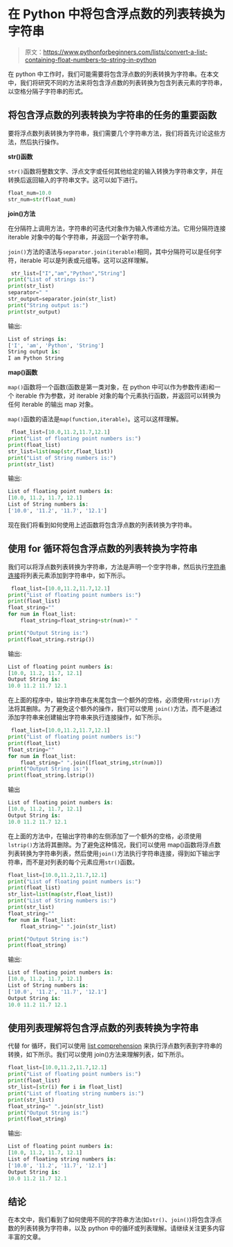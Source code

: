 # 在 Python 中将包含浮点数的列表转换为字符串

> 原文：<https://www.pythonforbeginners.com/lists/convert-a-list-containing-float-numbers-to-string-in-python>

在 python 中工作时，我们可能需要将包含浮点数的列表转换为字符串。在本文中，我们将研究不同的方法来将包含浮点数的列表转换为包含列表元素的字符串，以空格分隔子字符串的形式。

## 将包含浮点数的列表转换为字符串的任务的重要函数

要将浮点数列表转换为字符串，我们需要几个字符串方法，我们将首先讨论这些方法，然后执行操作。

**str()函数**

`str()`函数将整数文字、浮点文字或任何其他给定的输入转换为字符串文字，并在转换后返回输入的字符串文字。这可以如下进行。

```py
float_num=10.0
str_num=str(float_num)
```

**join()方法**

在分隔符上调用方法，字符串的可迭代对象作为输入传递给方法。它用分隔符连接 iterable 对象中的每个字符串，并返回一个新字符串。

`join()`方法的语法与`separator.join(iterable)`相同，其中分隔符可以是任何字符，iterable 可以是列表或元组等。这可以这样理解。

```py
 str_list=["I","am","Python","String"]
print("List of strings is:")
print(str_list)
separator=" "
str_output=separator.join(str_list)
print("String output is:")
print(str_output)
```

输出:

```py
List of strings is:
['I', 'am', 'Python', 'String']
String output is:
I am Python String
```

**map()函数**

`map()`函数将一个函数(函数是第一类对象，在 python 中可以作为参数传递)和一个 iterable 作为参数，对 iterable 对象的每个元素执行函数，并返回可以转换为任何 iterable 的输出 map 对象。

`map()`函数的语法是`map(function,iterable)`。这可以这样理解。

```py
 float_list=[10.0,11.2,11.7,12.1]
print("List of floating point numbers is:")
print(float_list)
str_list=list(map(str,float_list))
print("List of String numbers is:")
print(str_list) 
```

输出:

```py
List of floating point numbers is:
[10.0, 11.2, 11.7, 12.1]
List of String numbers is:
['10.0', '11.2', '11.7', '12.1']
```

现在我们将看到如何使用上述函数将包含浮点数的列表转换为字符串。

## 使用 for 循环将包含浮点数的列表转换为字符串

我们可以将浮点数列表转换为字符串，方法是声明一个空字符串，然后执行[字符串连接](https://www.pythonforbeginners.com/concatenation/string-concatenation-and-formatting-in-python)将列表元素添加到字符串中，如下所示。

```py
 float_list=[10.0,11.2,11.7,12.1]
print("List of floating point numbers is:")
print(float_list)
float_string=""
for num in float_list:
    float_string=float_string+str(num)+" "

print("Output String is:")
print(float_string.rstrip())
```

输出:

```py
List of floating point numbers is:
[10.0, 11.2, 11.7, 12.1]
Output String is:
10.0 11.2 11.7 12.1
```

在上面的程序中，输出字符串在末尾包含一个额外的空格，必须使用`rstrip()`方法将其删除。为了避免这个额外的操作，我们可以使用 `join()`方法，而不是通过添加字符串来创建输出字符串来执行连接操作，如下所示。

```py
 float_list=[10.0,11.2,11.7,12.1]
print("List of floating point numbers is:")
print(float_list)
float_string=""
for num in float_list:
    float_string=" ".join([float_string,str(num)])
print("Output String is:")
print(float_string.lstrip())
```

输出

```py
List of floating point numbers is:
[10.0, 11.2, 11.7, 12.1]
Output String is:
10.0 11.2 11.7 12.1
```

在上面的方法中，在输出字符串的左侧添加了一个额外的空格，必须使用`lstrip()`方法将其删除。为了避免这种情况，我们可以使用 map()函数将浮点数列表转换为字符串列表，然后使用`join()`方法执行字符串连接，得到如下输出字符串，而不是对列表的每个元素应用`str()`函数。

```py
float_list=[10.0,11.2,11.7,12.1]
print("List of floating point numbers is:")
print(float_list)
str_list=list(map(str,float_list))
print("List of String numbers is:")
print(str_list)
float_string=""
for num in float_list:
    float_string=" ".join(str_list)

print("Output String is:")
print(float_string)
```

输出:

```py
List of floating point numbers is:
[10.0, 11.2, 11.7, 12.1]
List of String numbers is:
['10.0', '11.2', '11.7', '12.1']
Output String is:
10.0 11.2 11.7 12.1
```

## 使用列表理解将包含浮点数的列表转换为字符串

代替 for 循环，我们可以使用 [list comprehension](https://www.pythonforbeginners.com/basics/list-comprehensions-in-python) 来执行浮点数列表到字符串的转换，如下所示。我们可以使用 join()方法来理解列表，如下所示。

```py
float_list=[10.0,11.2,11.7,12.1]
print("List of floating point numbers is:")
print(float_list)
str_list=[str(i) for i in float_list]
print("List of floating string numbers is:")
print(str_list)
float_string=" ".join(str_list)
print("Output String is:")
print(float_string)
```

输出:

```py
List of floating point numbers is:
[10.0, 11.2, 11.7, 12.1]
List of floating string numbers is:
['10.0', '11.2', '11.7', '12.1']
Output String is:
10.0 11.2 11.7 12.1
```

## 结论

在本文中，我们看到了如何使用不同的字符串方法(如`str()`、`join()`)将包含浮点数的列表转换为字符串，以及 python 中的循环或列表理解。请继续关注更多内容丰富的文章。